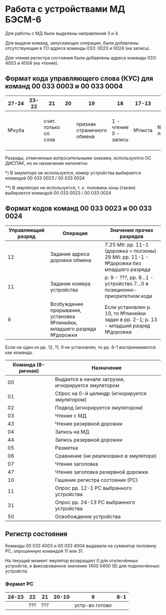 # Работа с устройствами МД БЭСМ-6

Для работы с МД были выделены направления 3 и 4. 

Для выдачи команд, запускающих операции, были добавлены отсутствующие в ТО адреса команды 033: 0023 и 0024 (на запись).

Для чтения регистра состояния были добавлены адреса команды 033: 4003 и 4004 (на чтение).

## Формат кода управляющего слова (КУС) для команд 00 033 0003 и 00 033 0004

| 27-24 | 23-22 | 21 | 20 | 19 | 18 | 17-13 | 12 | 11 | 10-8 | 7-2 | 1 |
| --- | --- | --- | --- | --- | --- | --- | --- | --- | --- | --- | --- |
| №куба | | счит. только сл. слов |  | признак страничного обмена | 1 - чтение<br>0 - запись | №листа | №половины листа | 10 = ???<br>9 = ??? | №устройства<sup>*)</sup> | 5 = ??? | №половины зоны(?)<sup>**)</sup> |

Разряды, отмеченные вопросительными знаками, используются ОС ДИСПАК, но их назначение непонятно.

\*) В эмуляторе не используется, номер устройства выбирается командой 00 033 0023 / 00 033 0024

\*\*) В эмуляторе не используется, т. к. половина зоны (также) выбирается командой 00 033 0023 / 00 033 0024

## Формат кодов команд 00 033 0023 и 00 033 0024

| Управляющий разряд | Операция | Значение прочих разрядов |
| --- | --- | --- |
| 12 | Задание адреса дорожки обмена | 7.25 Мб: рр. 11-1 (дорожка = ползоны)<br>29 Мб: рр. 11-1 - №дорожки без младшего разряда |
| 11 | Задание номера устройства | р. 9 - ???, рр. 8...1 - устройство 7...0 в позиционно-приоритетном коде |
| 9 | Возбуждение прерывания, установка №линейки, младшего разряда №дорожки | Если установлен р. 10, то №линейки задан в рр. 2-1; р. 13 - младший разряд №дорожки |

Если ни один из рр. 12, 11, 9 не установлен, то рр. 6-1 воспринимаются как команда.

| Команда (8-ричная) | Назначение |
| --- | --- |
| 00 | Выдается в начале загрузки, игнорируется эмулятором |
| 01 | Сброс на 0-й цилиндр (игнорируется эмулятором) |
| 02 | Подвод (игнорируется эмулятором) |
| 03 | Чтение с МД |
| 43 | Чтение резервной дорожки |
| 04 | Запись на МД |
| 44 | Запись резервной дорожки |
| 05 | Разметка |
| 06 | Сравнение (не реализовано в эмуляторе) |
| 07 | Чтение заголовка |
| 47 | Чтение заголовка резервной дорожки |
| 10 | Гашение регистра состояния (РС) |
| 11 | Опрос рр. 12-1 РС выбранного устройства |
| 31 | Опрос рр. 24-13 РС выбранного устройства |
| 50 | Освобождение устройства |

## Регистр состояния

Команды 00 033 4003 и 00 033 4004 выдавали на сумматор половину РС, опрошенную командой 11 или 31.

На текущий момент эмулятор возвращает 0 для отключённых устройств, и фиксированное значение 1400 0400 (8)
для подключённых устройств.

### Формат РС

| 24-23 | 22 | 21 | 20-10 | 9 | 8-1 |
| --- | --- | --- | --- | --- | --- |
|     | ??? | ??? |     | устр-во готово | |


